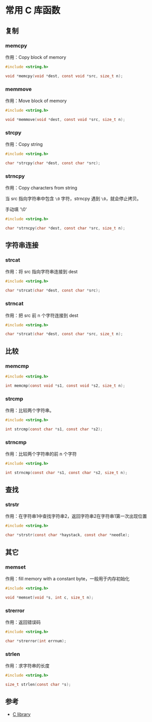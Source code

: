 # 常用 C 库函数

## 复制

### memcpy

作用：Copy block of memory

```c
#include <string.h>

void *memcpy(void *dest, const void *src, size_t n);
```

### memmove

作用：Move block of memory

```c
#include <string.h>

void *memmove(void *dest, const void *src, size_t n);
```

### strcpy 

作用：Copy string

```c
#include <string.h>

char *strcpy(char *dest, const char *src);
```

### strncpy

作用：Copy characters from string

当 src 指向字符串中包含 `\0` 字符，strncpy 遇到 `\0`，就会停止拷贝。

手动填 '\0'

```c
#include <string.h>

char *strncpy(char *dest, const char *src, size_t n);
```

## 字符串连接

### strcat

作用：将 src 指向字符串连接到 dest

```c
#include <string.h>

char *strcat(char *dest, const char *src);
```

### strncat

作用：把 src 前 n 个字符连接到 dest

```c
#include <string.h>

char *strcat(char *dest, const char *src, size_t n);
```

## 比较

### memcmp

```c
#include <string.h>

int memcmp(const void *s1, const void *s2, size_t n);
```

### strcmp

作用：比较两个字符串。

```c
#include <string.h>

int strcmp(const char *s1, const char *s2);  
```

### strncmp

作用：比较两个字符串的前 n 个字符

```c
#include <string.h>

int strncmp(const char *s1, const char *s2, size_t n);
```

## 查找

### strstr

作用：在字符串1中查找字符串2，返回字符串2在字符串1第一次出现位置

```c
#include <string.h>

char *strstr(const char *haystack, const char *needle);
```

## 其它

### memset

作用：fill memory with a constant byte，一般用于内存初始化

```c
#include <string.h>

void *memset(void *s, int c, size_t n);
```

### strerror

作用：返回错误码

```c
#include <string.h>

char *strerror(int errnum);
```

### strlen

作用：求字符串的长度

```c
#include <string.h>

size_t strlen(const char *s);
```

## 参考

* [C library](http://www.cplusplus.com/reference/clibrary/)
